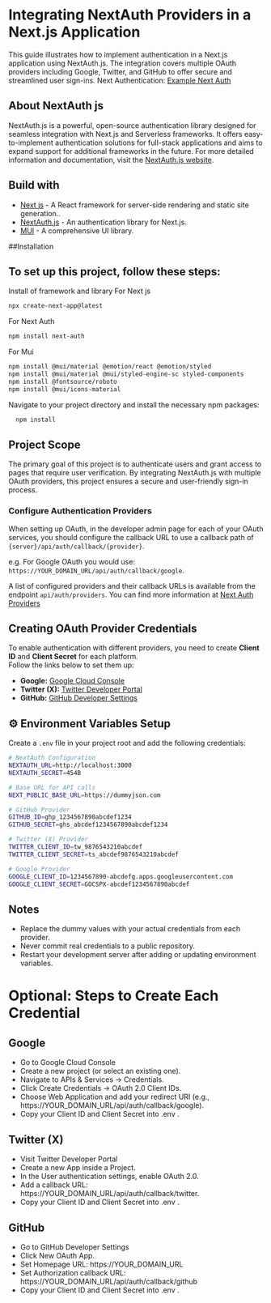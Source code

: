 # Integrating NextAuth Providers in a Next.js Application
This guide illustrates how to implement authentication in a Next.js application using NextAuth.js. The integration covers multiple OAuth providers including Google, Twitter, and GitHub to offer secure and streamlined user sign-ins.
Next Authentication: [Example Next Auth](https://next-auth-pi-steel.vercel.app/auth/signin)
## About NextAuth js
NextAuth.js is a powerful, open-source authentication library designed for seamless integration with Next.js and Serverless frameworks. It offers easy-to-implement authentication solutions for full-stack applications and aims to expand support for additional frameworks in the future.
For more detailed information and documentation, visit the [NextAuth.js website](https://next-auth.js.org/).

## Build with
* [Next js](https://nextjs.org/) - A React framework for server-side rendering and static site generation..
* [NextAuth.js](https://next-auth.js.org/) - An authentication library for Next.js.
* [MUI](https://mui.com/) - A comprehensive UI library.

##Installation
## To set up this project, follow these steps:
Install of framework and library
For Next js 
```bash 
npx create-next-app@latest
```
For Next Auth 
```bash 
npm install next-auth
```
For Mui 
```bash
npm install @mui/material @emotion/react @emotion/styled
npm install @mui/material @mui/styled-engine-sc styled-components
npm install @fontsource/roboto
npm install @mui/icons-material
```

Navigate to your project directory and install the necessary npm packages:

```bash
  npm install 
```

## Project Scope
The primary goal of this project is to authenticate users and grant access to pages that require user verification. By integrating NextAuth.js with multiple OAuth providers, this project ensures a secure and user-friendly sign-in process.

### Configure Authentication Providers
When setting up OAuth, in the developer admin page for each of your OAuth services, you should configure the callback URL to use a callback path of `{server}/api/auth/callback/{provider}`.

 e.g. For Google OAuth you would use: `https://YOUR_DOMAIN_URL/api/auth/callback/google`.
 
A list of configured providers and their callback URLs is available from the endpoint `api/auth/providers`. 
You can find more information at [Next Auth Providers](https://next-auth.js.org/v3/configuration/providers)

## Creating OAuth Provider Credentials

To enable authentication with different providers, you need to create **Client ID** and **Client Secret** for each platform.  
Follow the links below to set them up:

- **Google:** [Google Cloud Console](https://console.cloud.google.com/)  
- **Twitter (X):** [Twitter Developer Portal](https://developer.twitter.com/en/portal/projects)  
- **GitHub:** [GitHub Developer Settings](https://github.com/settings/developers)


## ⚙️ Environment Variables Setup

Create a `.env` file in your project root and add the following credentials:

```bash
# NextAuth Configuration
NEXTAUTH_URL=http://localhost:3000
NEXTAUTH_SECRET=454B

# Base URL for API calls
NEXT_PUBLIC_BASE_URL=https://dummyjson.com

# GitHub Provider
GITHUB_ID=ghp_1234567890abcdef1234
GITHUB_SECRET=ghs_abcdef1234567890abcdef1234

# Twitter (X) Provider
TWITTER_CLIENT_ID=tw_9876543210abcdef
TWITTER_CLIENT_SECRET=ts_abcdef9876543210abcdef

# Google Provider
GOOGLE_CLIENT_ID=1234567890-abcdefg.apps.googleusercontent.com
GOOGLE_CLIENT_SECRET=GOCSPX-abcdef1234567890abcdef
```
## Notes
  * Replace the dummy values with your actual credentials from each provider.
  * Never commit real credentials to a public repository.
  * Restart your development server after adding or updating environment variables.

#  Optional: Steps to Create Each Credential
##  Google
  * Go to Google Cloud Console
  * Create a new project (or select an existing one).
  * Navigate to APIs & Services → Credentials.
  * Click Create Credentials → OAuth 2.0 Client IDs.
  * Choose Web Application and add your redirect URI (e.g., https://YOUR_DOMAIN_URL/api/auth/callback/google).
  * Copy your Client ID and Client Secret into .env .
## Twitter (X)
 * Visit Twitter Developer Portal
 * Create a new App inside a Project.
 * In the User authentication settings, enable OAuth 2.0.
 * Add a callback URL: https://YOUR_DOMAIN_URL/api/auth/callback/twitter.
 * Copy your Client ID and Client Secret into .env .

## GitHub
 * Go to GitHub Developer Settings
 * Click New OAuth App.
 * Set Homepage URL: https://YOUR_DOMAIN_URL
 * Set Authorization callback URL: https://YOUR_DOMAIN_URL/api/auth/callback/github
 * Copy your Client ID and Client Secret into .env .
